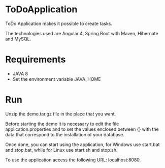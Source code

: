 # ToDoApplication

ToDo Application makes it possible to create tasks.

The technologies used are Angular 4, Spring Boot with Maven, Hibernate and MySQL.

# Requirements
 * JAVA 8
 * Set the environment variable JAVA_HOME

# Run
Unzip the demo.tar.gz file in the place that you want.

Before starting the demo it is necessary to edit the file application.properties and to set the values ​​enclosed between {} with the data that correspond to the installation of your database.

Once done, you can start using the application, for Windows use start.bat and stop.bat, while for Linux use start.sh and stop.sh.

To use the application access the following URL: localhost:8080.

